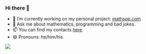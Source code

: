 ### Hi there 👋

<!--
**RojerGS/RojerGS** is a ✨ _special_ ✨ repository because its `README.md` (this file) appears on your GitHub profile.

Here are some ideas to get you started:
-->

- 🔭 I’m currently working on my personal project: [mathspp.com](https://mathspp.com)
- 💬 Ask me about mathematics, programming and bad jokes.
- 📫 You can find my contacts [here](https://mathspp.com/about#contacts).
- 😄 Pronouns: he/him/his


![](https://github-readme-stats.vercel.app/api?username=RojerGS&hide=stars&count_private=true&show_icons=true)
